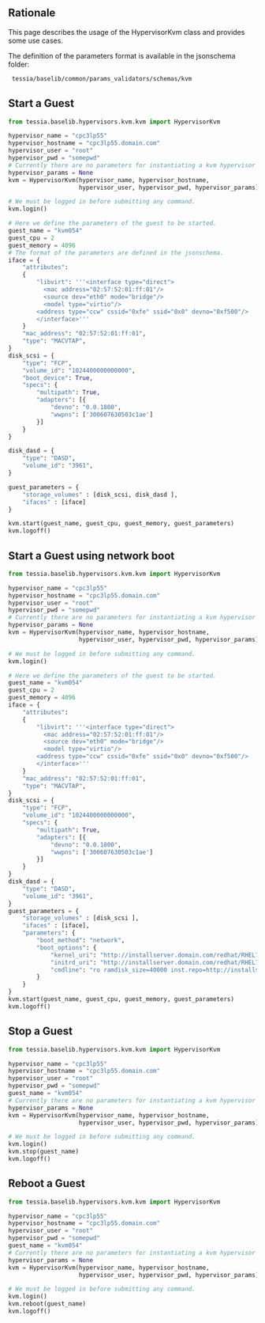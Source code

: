 <!--
Copyright 2016, 2017 IBM Corp.

Licensed under the Apache License, Version 2.0 (the "License");
you may not use this file except in compliance with the License.
You may obtain a copy of the License at

   http://www.apache.org/licenses/LICENSE-2.0

Unless required by applicable law or agreed to in writing, software
distributed under the License is distributed on an "AS IS" BASIS,
WITHOUT WARRANTIES OR CONDITIONS OF ANY KIND, either express or implied.
See the License for the specific language governing permissions and
limitations under the License.
-->
## Rationale

This page describes the usage of the HypervisorKvm class and provides some use cases.

The definition of the parameters format is available in the jsonschema folder:

```bash
 tessia/baselib/common/params_validators/schemas/kvm
```

## Start a Guest

```python
from tessia.baselib.hypervisors.kvm.kvm import HypervisorKvm

hypervisor_name = "cpc3lp55"
hypervisor_hostname = "cpc3lp55.domain.com"
hypervisor_user = "root"
hypervisor_pwd = "somepwd"
# Currently there are no parameters for instantiating a kvm hypervisor
hypervisor_params = None
kvm = HypervisorKvm(hypervisor_name, hypervisor_hostname,
                    hypervisor_user, hypervisor_pwd, hypervisor_params)

# We must be logged in before submitting any command.
kvm.login()

# Here we define the parameters of the guest to be started.
guest_name = "kvm054"
guest_cpu = 2
guest_memory = 4096
# The format of the parameters are defined in the jsonschema.
iface = {
    "attributes":
    {
        "libvirt": '''<interface type="direct">
          <mac address="02:57:52:01:ff:01"/>
          <source dev="eth0" mode="bridge"/>
          <model type="virtio"/>
        <address type="ccw" cssid="0xfe" ssid="0x0" devno="0xf500"/>
        </interface>'''
    }
    "mac_address": "02:57:52:01:ff:01",
    "type": "MACVTAP",
}
disk_scsi = {
    "type": "FCP",
    "volume_id": "1024400000000000",
    "boot_device": True,
    "specs": {
        "multipath": True,
        "adapters": [{
            "devno": "0.0.1800",
            "wwpns": ['300607630503c1ae']
        }]
    }
}

disk_dasd = {
    "type": "DASD",
    "volume_id": "3961",
}

guest_parameters = {
    "storage_volumes" : [disk_scsi, disk_dasd ],
    "ifaces" : [iface]
}

kvm.start(guest_name, guest_cpu, guest_memory, guest_parameters)
kvm.logoff()
```

## Start a Guest using network boot

```python
from tessia.baselib.hypervisors.kvm.kvm import HypervisorKvm

hypervisor_name = "cpc3lp55"
hypervisor_hostname = "cpc3lp55.domain.com"
hypervisor_user = "root"
hypervisor_pwd = "somepwd"
# Currently there are no parameters for instantiating a kvm hypervisor
hypervisor_params = None
kvm = HypervisorKvm(hypervisor_name, hypervisor_hostname,
                    hypervisor_user, hypervisor_pwd, hypervisor_params)

# We must be logged in before submitting any command.
kvm.login()

# Here we define the parameters of the guest to be started.
guest_name = "kvm054"
guest_cpu = 2
guest_memory = 4096
iface = {
    "attributes":
    {
        "libvirt": '''<interface type="direct">
          <mac address="02:57:52:01:ff:01"/>
          <source dev="eth0" mode="bridge"/>
          <model type="virtio"/>
        <address type="ccw" cssid="0xfe" ssid="0x0" devno="0xf500"/>
        </interface>'''
    }
    "mac_address": "02:57:52:01:ff:01",
    "type": "MACVTAP",
}
disk_scsi = {
    "type": "FCP",
    "volume_id": "1024400000000000",
    "specs": {
        "multipath": True,
        "adapters": [{
            "devno": "0.0.1800",
            "wwpns": ['300607630503c1ae']
        }]
    }
}
disk_dasd = {
    "type": "DASD",
    "volume_id": "3961",
}
guest_parameters = {
    "storage_volumes" : [disk_scsi ],
    "ifaces" : [iface],
    "parameters": {
        "boot_method": "network",
        "boot_options": {
            "kernel_uri": "http://installserver.domain.com/redhat/RHEL7.2/DVD/images/kernel.img",
            "initrd_uri": "http://installserver.domain.com/redhat/RHEL7.2/DVD/images/initrd.img",
            "cmdline": "ro ramdisk_size=40000 inst.repo=http://installserver.domain.com/redhat/RHEL7.2/DVD/ ip=192.168.5.54::192.168.5.1:22:kvm054.domain.com:eth0:none nameserver=192.168.15.241 inst.sshd inst.vnc inst.vncpassword=123456 inst.ks=http://installserver.domain.com/anaconda-ks.cfg"
        }
    }
}
kvm.start(guest_name, guest_cpu, guest_memory, guest_parameters)
kvm.logoff()
```

## Stop a Guest
```python
from tessia.baselib.hypervisors.kvm.kvm import HypervisorKvm

hypervisor_name = "cpc3lp55"
hypervisor_hostname = "cpc3lp55.domain.com"
hypervisor_user = "root"
hypervisor_pwd = "somepwd"
guest_name = "kvm054"
# Currently there are no parameters for instantiating a kvm hypervisor
hypervisor_params = None
kvm = HypervisorKvm(hypervisor_name, hypervisor_hostname,
                    hypervisor_user, hypervisor_pwd, hypervisor_params)

# We must be logged in before submitting any command.
kvm.login()
kvm.stop(guest_name)
kvm.logoff()
```

## Reboot a Guest
```python
from tessia.baselib.hypervisors.kvm.kvm import HypervisorKvm

hypervisor_name = "cpc3lp55"
hypervisor_hostname = "cpc3lp55.domain.com"
hypervisor_user = "root"
hypervisor_pwd = "somepwd"
guest_name = "kvm054"
# Currently there are no parameters for instantiating a kvm hypervisor
hypervisor_params = None
kvm = HypervisorKvm(hypervisor_name, hypervisor_hostname,
                    hypervisor_user, hypervisor_pwd, hypervisor_params)

# We must be logged in before submitting any command.
kvm.login()
kvm.reboot(guest_name)
kvm.logoff()
```
